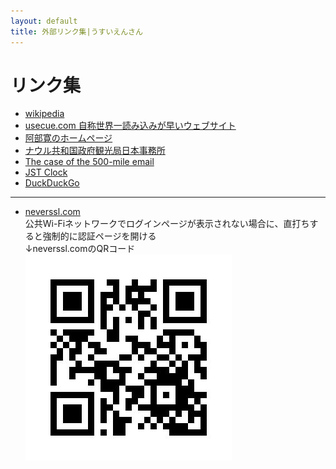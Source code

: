 ```yaml
---
layout: default
title: 外部リンク集|うすいえんさん
---
```

# リンク集
- [wikipedia](https://www.wikipedia.org/)
- [usecue.com 自称世界一読み込みが早いウェブサイト](https://www.usecue.com/blog/the-fastest-website-in-the-world/)
- [阿部寛のホームページ](http://abehiroshi.la.coocan.jp/)
- [ナウル共和国政府観光局日本事務所](https://nauru.jp/)
- [The case of the 500-mile email](https://www.ibiblio.org/harris/500milemail.html)
- [JST Clock](https://www.ibiblio.org/harris/500milemail.html)
- [DuckDuckGo](https://html.duckduckgo.com/html/)

---
- [neverssl.com](http://majesticfinewholepoem.neverssl.com/online/)  
公共Wi-Fiネットワークでログインページが表示されない場合に、直打ちすると強制的に認証ページを開ける  
↓neverssl.comのQRコード  
![neverssl.comのQRコード](assets\img\qrcode_neverssl.jpg)